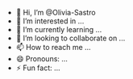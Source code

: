 - 👋 Hi, I’m @Olivia-Sastro
- 👀 I’m interested in ...
- 🌱 I’m currently learning ...
- 💞️ I’m looking to collaborate on ...
- 📫 How to reach me ...
- 😄 Pronouns: ...
- ⚡ Fun fact: ...

<!---
Olivia-Sastro/Olivia-Sastro is a ✨ special ✨ repository because its `README.md` (this file) appears on your GitHub profile.
You can click the Preview link to take a look at your changes.
--->
